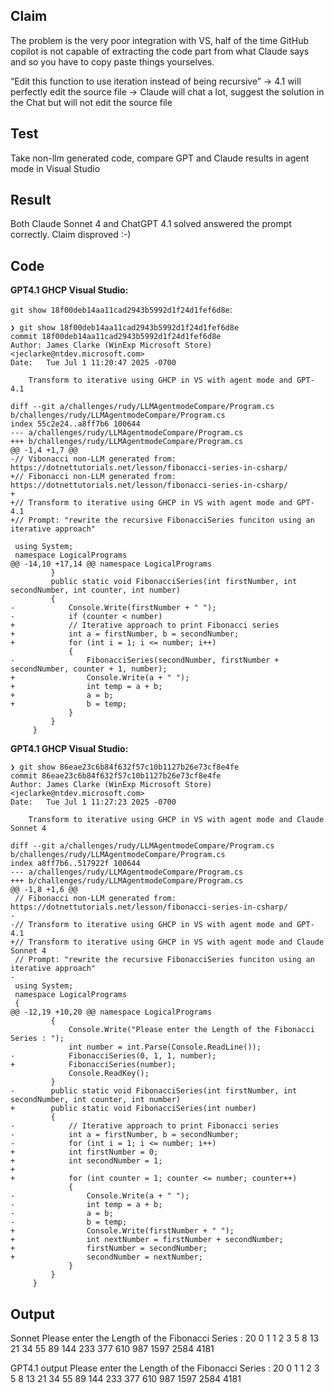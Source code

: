 ﻿## Claim
The problem is the very poor integration with VS, half of the time GitHub copilot is not capable of extracting the code part from what Claude says and so you have to copy paste things yourselves.

 “Edit this function to use iteration instead of being recursive”
-> 4.1 will perfectly edit the source file
-> Claude will chat a lot, suggest the solution in the Chat but will not edit the source file

## Test
Take non-llm generated code, compare GPT and Claude results in agent mode in Visual Studio

## Result
Both Claude Sonnet 4 and ChatGPT 4.1 solved answered the prompt correctly.  Claim disproved :-)

## Code
**GPT4.1 GHCP Visual Studio:**

`git show 18f00deb14aa11cad2943b5992d1f24d1fef6d8e`:

```
❯ git show 18f00deb14aa11cad2943b5992d1f24d1fef6d8e
commit 18f00deb14aa11cad2943b5992d1f24d1fef6d8e
Author: James Clarke (WinExp Microsoft Store) <jeclarke@ntdev.microsoft.com>
Date:   Tue Jul 1 11:20:47 2025 -0700

    Transform to iterative using GHCP in VS with agent mode and GPT-4.1

diff --git a/challenges/rudy/LLMAgentmodeCompare/Program.cs b/challenges/rudy/LLMAgentmodeCompare/Program.cs
index 55c2e24..a8ff7b6 100644
--- a/challenges/rudy/LLMAgentmodeCompare/Program.cs
+++ b/challenges/rudy/LLMAgentmodeCompare/Program.cs
@@ -1,4 +1,7 @@
-﻿// Vibonacci non-LLM generated from: https://dotnettutorials.net/lesson/fibonacci-series-in-csharp/
+﻿// Fibonacci non-LLM generated from: https://dotnettutorials.net/lesson/fibonacci-series-in-csharp/
+
+// Transform to iterative using GHCP in VS with agent mode and GPT-4.1
+// Prompt: "rewrite the recursive FibonacciSeries funciton using an iterative approach"

 using System;
 namespace LogicalPrograms
@@ -14,10 +17,14 @@ namespace LogicalPrograms
         }
         public static void FibonacciSeries(int firstNumber, int secondNumber, int counter, int number)
         {
-            Console.Write(firstNumber + " ");
-            if (counter < number)
+            // Iterative approach to print Fibonacci series
+            int a = firstNumber, b = secondNumber;
+            for (int i = 1; i <= number; i++)
             {
-                FibonacciSeries(secondNumber, firstNumber + secondNumber, counter + 1, number);
+                Console.Write(a + " ");
+                int temp = a + b;
+                a = b;
+                b = temp;
             }
         }
     }
```


**GPT4.1 GHCP Visual Studio:**

```
❯ git show 86eae23c6b84f632f57c10b1127b26e73cf8e4fe
commit 86eae23c6b84f632f57c10b1127b26e73cf8e4fe
Author: James Clarke (WinExp Microsoft Store) <jeclarke@ntdev.microsoft.com>
Date:   Tue Jul 1 11:27:23 2025 -0700

    Transform to iterative using GHCP in VS with agent mode and Claude Sonnet 4

diff --git a/challenges/rudy/LLMAgentmodeCompare/Program.cs b/challenges/rudy/LLMAgentmodeCompare/Program.cs
index a8ff7b6..517922f 100644
--- a/challenges/rudy/LLMAgentmodeCompare/Program.cs
+++ b/challenges/rudy/LLMAgentmodeCompare/Program.cs
@@ -1,8 +1,6 @@
 ﻿// Fibonacci non-LLM generated from: https://dotnettutorials.net/lesson/fibonacci-series-in-csharp/
-
-// Transform to iterative using GHCP in VS with agent mode and GPT-4.1
+// Transform to iterative using GHCP in VS with agent mode and Claude Sonnet 4
 // Prompt: "rewrite the recursive FibonacciSeries funciton using an iterative approach"
-
 using System;
 namespace LogicalPrograms
 {
@@ -12,19 +10,20 @@ namespace LogicalPrograms
         {
             Console.Write("Please enter the Length of the Fibonacci Series : ");
             int number = int.Parse(Console.ReadLine());
-            FibonacciSeries(0, 1, 1, number);
+            FibonacciSeries(number);
             Console.ReadKey();
         }
-        public static void FibonacciSeries(int firstNumber, int secondNumber, int counter, int number)
+        public static void FibonacciSeries(int number)
         {
-            // Iterative approach to print Fibonacci series
-            int a = firstNumber, b = secondNumber;
-            for (int i = 1; i <= number; i++)
+            int firstNumber = 0;
+            int secondNumber = 1;
+
+            for (int counter = 1; counter <= number; counter++)
             {
-                Console.Write(a + " ");
-                int temp = a + b;
-                a = b;
-                b = temp;
+                Console.Write(firstNumber + " ");
+                int nextNumber = firstNumber + secondNumber;
+                firstNumber = secondNumber;
+                secondNumber = nextNumber;
             }
         }
     }
```

## Output

Sonnet
Please enter the Length of the Fibonacci Series : 20
0 1 1 2 3 5 8 13 21 34 55 89 144 233 377 610 987 1597 2584 4181

GPT4.1 output
Please enter the Length of the Fibonacci Series : 20
0 1 1 2 3 5 8 13 21 34 55 89 144 233 377 610 987 1597 2584 4181